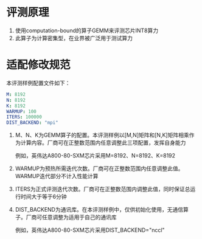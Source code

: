 # 评测原理

1. 使用computation-bound的算子GEMM来评测芯片INT8算力
2. 此算子为计算密集型，在业界被广泛用于测试算力

# 适配修改规范

本评测样例配置文件如下：

```yaml
M: 8192
N: 8192
K: 8192
WARMUP: 100
ITERS: 100000
DIST_BACKEND: "mpi"
```

1. M、N、K为GEMM算子的配置。本评测样例以[M,N]矩阵和[N,K]矩阵相乘作为计算内容。厂商可在正整数范围内任意调整此三项配置，发挥自身能力

   例如，英伟达A800-80-SXM芯片采用M=8192、N=8192、K=8192

2. WARMUP为预热所需迭代次数。厂商可在正整数范围内任意调整此值。WARMUP迭代部分不计入性能计算

3. ITERS为正式评测迭代次数。厂商可在正整数范围内调整此值，同时保证总运行时间大于等于6分钟

4. DIST_BACKEND为通讯库。在本评测样例中，仅供初始化使用，无通信算子。厂商可任意调整为适用于自己的通讯库

   例如，英伟达A800-80-SXM芯片采用DIST_BACKEND="nccl"
